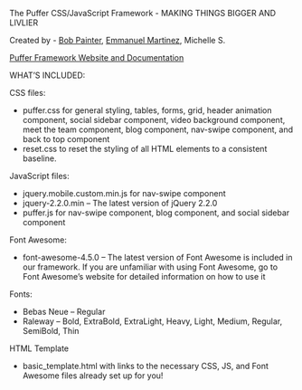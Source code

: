 The Puffer CSS/JavaScript Framework - MAKING THINGS BIGGER AND LIVLIER

Created by - [Bob Painter](https://www.kuroppi.com), [Emmanuel Martinez](https://github.com/egmartinez98), Michelle S.

[Puffer Framework Website and Documentation](https://www.strevival.com/puffer)

WHAT’S INCLUDED:

CSS files:

- puffer.css for general styling, tables, forms, grid, header animation component, social sidebar component, video background component, meet the team component, blog component, nav-swipe component, and back to top component
- reset.css to reset the styling of all HTML elements to a consistent baseline.

JavaScript files:

- jquery.mobile.custom.min.js for nav-swipe component
- jquery-2.2.0.min – The latest version of jQuery 2.2.0
- puffer.js for nav-swipe component, blog component, and social sidebar component

Font Awesome:
- font-awesome-4.5.0 – The latest version of Font Awesome is included in our framework. If you are unfamiliar with using Font Awesome, go to Font Awesome’s website for detailed information on how to use it

Fonts:

- Bebas Neue – Regular
- Raleway – Bold, ExtraBold, ExtraLight, Heavy, Light, Medium, Regular, SemiBold, Thin

HTML Template

- basic_template.html with links to the necessary CSS, JS, and Font Awesome files already set up for you!
